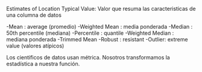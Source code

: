 Estimates of Location
 Typical Value: Valor que resuma las caracteristicas de una columna de datos

 -Mean : average (promedio)
 -Weighted Mean : media ponderada 
 -Median : 50th percentile (mediana)
 -Percentile : quantile 
 -Weighted Median : mediana ponderada 
 -Trimmed Mean 
 -Robust : resistant
 -Outlier: extreme value (valores atípicos)

Los cientificos de datos usan métrica. Nosotros transformamos la estadística a nuestra función.

